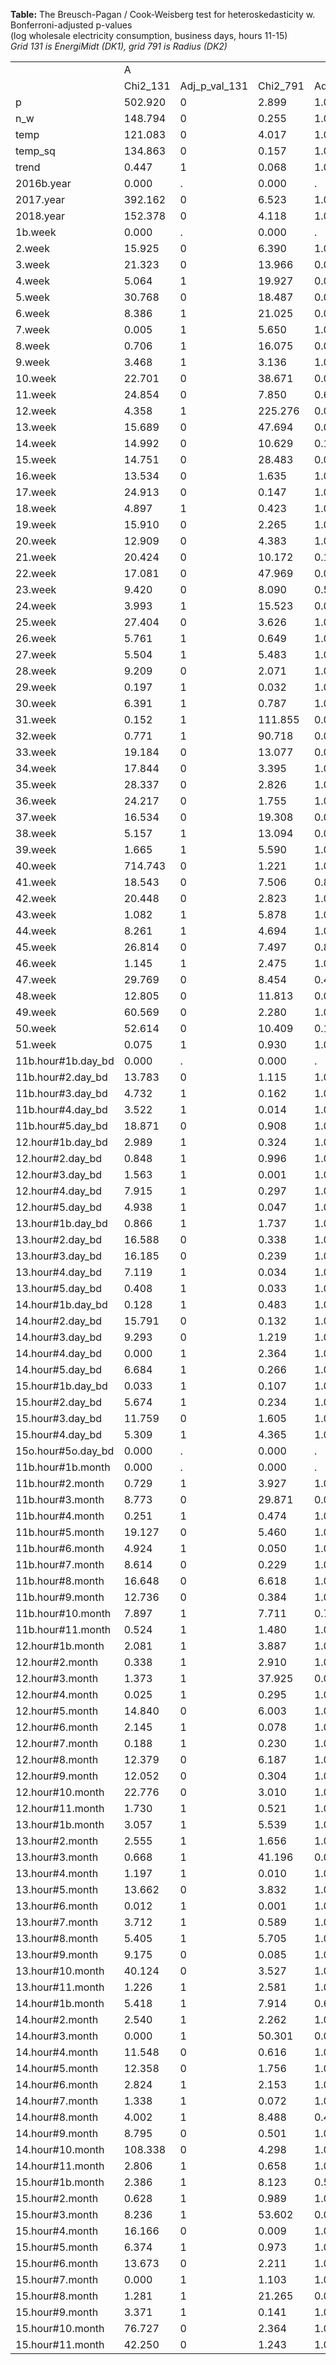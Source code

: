 **Table:** The Breusch-Pagan / Cook-Weisberg test for heteroskedasticity w. Bonferroni-adjusted p-values<br>(log wholesale electricity consumption, business days, hours 11-15)<br>*Grid 131 is EnergiMidt (DK1), grid 791 is Radius (DK2)*<br><html><table>
<tr><td>            </td><td>           A</td><td>            </td><td>            </td><td>            </td></tr>
<tr><td>            </td><td>    Chi2_131</td><td>Adj_p_val_131</td><td>    Chi2_791</td><td>Adj_p_val_791</td></tr>
<tr><td>p           </td><td>     502.920</td><td>           0</td><td>       2.899</td><td>       1.000</td></tr>
<tr><td>n_w         </td><td>     148.794</td><td>           0</td><td>       0.255</td><td>       1.000</td></tr>
<tr><td>temp        </td><td>     121.083</td><td>           0</td><td>       4.017</td><td>       1.000</td></tr>
<tr><td>temp_sq     </td><td>     134.863</td><td>           0</td><td>       0.157</td><td>       1.000</td></tr>
<tr><td>trend       </td><td>       0.447</td><td>           1</td><td>       0.068</td><td>       1.000</td></tr>
<tr><td>2016b.year  </td><td>       0.000</td><td>           .</td><td>       0.000</td><td>           .</td></tr>
<tr><td>2017.year   </td><td>     392.162</td><td>           0</td><td>       6.523</td><td>       1.000</td></tr>
<tr><td>2018.year   </td><td>     152.378</td><td>           0</td><td>       4.118</td><td>       1.000</td></tr>
<tr><td>1b.week     </td><td>       0.000</td><td>           .</td><td>       0.000</td><td>           .</td></tr>
<tr><td>2.week      </td><td>      15.925</td><td>           0</td><td>       6.390</td><td>       1.000</td></tr>
<tr><td>3.week      </td><td>      21.323</td><td>           0</td><td>      13.966</td><td>       0.025</td></tr>
<tr><td>4.week      </td><td>       5.064</td><td>           1</td><td>      19.927</td><td>       0.001</td></tr>
<tr><td>5.week      </td><td>      30.768</td><td>           0</td><td>      18.487</td><td>       0.002</td></tr>
<tr><td>6.week      </td><td>       8.386</td><td>           1</td><td>      21.025</td><td>       0.001</td></tr>
<tr><td>7.week      </td><td>       0.005</td><td>           1</td><td>       5.650</td><td>       1.000</td></tr>
<tr><td>8.week      </td><td>       0.706</td><td>           1</td><td>      16.075</td><td>       0.008</td></tr>
<tr><td>9.week      </td><td>       3.468</td><td>           1</td><td>       3.136</td><td>       1.000</td></tr>
<tr><td>10.week     </td><td>      22.701</td><td>           0</td><td>      38.671</td><td>       0.000</td></tr>
<tr><td>11.week     </td><td>      24.854</td><td>           0</td><td>       7.850</td><td>       0.681</td></tr>
<tr><td>12.week     </td><td>       4.358</td><td>           1</td><td>     225.276</td><td>       0.000</td></tr>
<tr><td>13.week     </td><td>      15.689</td><td>           0</td><td>      47.694</td><td>       0.000</td></tr>
<tr><td>14.week     </td><td>      14.992</td><td>           0</td><td>      10.629</td><td>       0.149</td></tr>
<tr><td>15.week     </td><td>      14.751</td><td>           0</td><td>      28.483</td><td>       0.000</td></tr>
<tr><td>16.week     </td><td>      13.534</td><td>           0</td><td>       1.635</td><td>       1.000</td></tr>
<tr><td>17.week     </td><td>      24.913</td><td>           0</td><td>       0.147</td><td>       1.000</td></tr>
<tr><td>18.week     </td><td>       4.897</td><td>           1</td><td>       0.423</td><td>       1.000</td></tr>
<tr><td>19.week     </td><td>      15.910</td><td>           0</td><td>       2.265</td><td>       1.000</td></tr>
<tr><td>20.week     </td><td>      12.909</td><td>           0</td><td>       4.383</td><td>       1.000</td></tr>
<tr><td>21.week     </td><td>      20.424</td><td>           0</td><td>      10.172</td><td>       0.191</td></tr>
<tr><td>22.week     </td><td>      17.081</td><td>           0</td><td>      47.969</td><td>       0.000</td></tr>
<tr><td>23.week     </td><td>       9.420</td><td>           0</td><td>       8.090</td><td>       0.597</td></tr>
<tr><td>24.week     </td><td>       3.993</td><td>           1</td><td>      15.523</td><td>       0.011</td></tr>
<tr><td>25.week     </td><td>      27.404</td><td>           0</td><td>       3.626</td><td>       1.000</td></tr>
<tr><td>26.week     </td><td>       5.761</td><td>           1</td><td>       0.649</td><td>       1.000</td></tr>
<tr><td>27.week     </td><td>       5.504</td><td>           1</td><td>       5.483</td><td>       1.000</td></tr>
<tr><td>28.week     </td><td>       9.209</td><td>           0</td><td>       2.071</td><td>       1.000</td></tr>
<tr><td>29.week     </td><td>       0.197</td><td>           1</td><td>       0.032</td><td>       1.000</td></tr>
<tr><td>30.week     </td><td>       6.391</td><td>           1</td><td>       0.787</td><td>       1.000</td></tr>
<tr><td>31.week     </td><td>       0.152</td><td>           1</td><td>     111.855</td><td>       0.000</td></tr>
<tr><td>32.week     </td><td>       0.771</td><td>           1</td><td>      90.718</td><td>       0.000</td></tr>
<tr><td>33.week     </td><td>      19.184</td><td>           0</td><td>      13.077</td><td>       0.040</td></tr>
<tr><td>34.week     </td><td>      17.844</td><td>           0</td><td>       3.395</td><td>       1.000</td></tr>
<tr><td>35.week     </td><td>      28.337</td><td>           0</td><td>       2.826</td><td>       1.000</td></tr>
<tr><td>36.week     </td><td>      24.217</td><td>           0</td><td>       1.755</td><td>       1.000</td></tr>
<tr><td>37.week     </td><td>      16.534</td><td>           0</td><td>      19.308</td><td>       0.001</td></tr>
<tr><td>38.week     </td><td>       5.157</td><td>           1</td><td>      13.094</td><td>       0.040</td></tr>
<tr><td>39.week     </td><td>       1.665</td><td>           1</td><td>       5.590</td><td>       1.000</td></tr>
<tr><td>40.week     </td><td>     714.743</td><td>           0</td><td>       1.221</td><td>       1.000</td></tr>
<tr><td>41.week     </td><td>      18.543</td><td>           0</td><td>       7.506</td><td>       0.824</td></tr>
<tr><td>42.week     </td><td>      20.448</td><td>           0</td><td>       2.823</td><td>       1.000</td></tr>
<tr><td>43.week     </td><td>       1.082</td><td>           1</td><td>       5.878</td><td>       1.000</td></tr>
<tr><td>44.week     </td><td>       8.261</td><td>           1</td><td>       4.694</td><td>       1.000</td></tr>
<tr><td>45.week     </td><td>      26.814</td><td>           0</td><td>       7.497</td><td>       0.828</td></tr>
<tr><td>46.week     </td><td>       1.145</td><td>           1</td><td>       2.475</td><td>       1.000</td></tr>
<tr><td>47.week     </td><td>      29.769</td><td>           0</td><td>       8.454</td><td>       0.488</td></tr>
<tr><td>48.week     </td><td>      12.805</td><td>           0</td><td>      11.813</td><td>       0.079</td></tr>
<tr><td>49.week     </td><td>      60.569</td><td>           0</td><td>       2.280</td><td>       1.000</td></tr>
<tr><td>50.week     </td><td>      52.614</td><td>           0</td><td>      10.409</td><td>       0.168</td></tr>
<tr><td>51.week     </td><td>       0.075</td><td>           1</td><td>       0.930</td><td>       1.000</td></tr>
<tr><td>11b.hour#1b.day_bd</td><td>       0.000</td><td>           .</td><td>       0.000</td><td>           .</td></tr>
<tr><td>11b.hour#2.day_bd</td><td>      13.783</td><td>           0</td><td>       1.115</td><td>       1.000</td></tr>
<tr><td>11b.hour#3.day_bd</td><td>       4.732</td><td>           1</td><td>       0.162</td><td>       1.000</td></tr>
<tr><td>11b.hour#4.day_bd</td><td>       3.522</td><td>           1</td><td>       0.014</td><td>       1.000</td></tr>
<tr><td>11b.hour#5.day_bd</td><td>      18.871</td><td>           0</td><td>       0.908</td><td>       1.000</td></tr>
<tr><td>12.hour#1b.day_bd</td><td>       2.989</td><td>           1</td><td>       0.324</td><td>       1.000</td></tr>
<tr><td>12.hour#2.day_bd</td><td>       0.848</td><td>           1</td><td>       0.996</td><td>       1.000</td></tr>
<tr><td>12.hour#3.day_bd</td><td>       1.563</td><td>           1</td><td>       0.001</td><td>       1.000</td></tr>
<tr><td>12.hour#4.day_bd</td><td>       7.915</td><td>           1</td><td>       0.297</td><td>       1.000</td></tr>
<tr><td>12.hour#5.day_bd</td><td>       4.938</td><td>           1</td><td>       0.047</td><td>       1.000</td></tr>
<tr><td>13.hour#1b.day_bd</td><td>       0.866</td><td>           1</td><td>       1.737</td><td>       1.000</td></tr>
<tr><td>13.hour#2.day_bd</td><td>      16.588</td><td>           0</td><td>       0.338</td><td>       1.000</td></tr>
<tr><td>13.hour#3.day_bd</td><td>      16.185</td><td>           0</td><td>       0.239</td><td>       1.000</td></tr>
<tr><td>13.hour#4.day_bd</td><td>       7.119</td><td>           1</td><td>       0.034</td><td>       1.000</td></tr>
<tr><td>13.hour#5.day_bd</td><td>       0.408</td><td>           1</td><td>       0.033</td><td>       1.000</td></tr>
<tr><td>14.hour#1b.day_bd</td><td>       0.128</td><td>           1</td><td>       0.483</td><td>       1.000</td></tr>
<tr><td>14.hour#2.day_bd</td><td>      15.791</td><td>           0</td><td>       0.132</td><td>       1.000</td></tr>
<tr><td>14.hour#3.day_bd</td><td>       9.293</td><td>           0</td><td>       1.219</td><td>       1.000</td></tr>
<tr><td>14.hour#4.day_bd</td><td>       0.000</td><td>           1</td><td>       2.364</td><td>       1.000</td></tr>
<tr><td>14.hour#5.day_bd</td><td>       6.684</td><td>           1</td><td>       0.266</td><td>       1.000</td></tr>
<tr><td>15.hour#1b.day_bd</td><td>       0.033</td><td>           1</td><td>       0.107</td><td>       1.000</td></tr>
<tr><td>15.hour#2.day_bd</td><td>       5.674</td><td>           1</td><td>       0.234</td><td>       1.000</td></tr>
<tr><td>15.hour#3.day_bd</td><td>      11.759</td><td>           0</td><td>       1.605</td><td>       1.000</td></tr>
<tr><td>15.hour#4.day_bd</td><td>       5.309</td><td>           1</td><td>       4.365</td><td>       1.000</td></tr>
<tr><td>15o.hour#5o.day_bd</td><td>       0.000</td><td>           .</td><td>       0.000</td><td>           .</td></tr>
<tr><td>11b.hour#1b.month</td><td>       0.000</td><td>           .</td><td>       0.000</td><td>           .</td></tr>
<tr><td>11b.hour#2.month</td><td>       0.729</td><td>           1</td><td>       3.927</td><td>       1.000</td></tr>
<tr><td>11b.hour#3.month</td><td>       8.773</td><td>           0</td><td>      29.871</td><td>       0.000</td></tr>
<tr><td>11b.hour#4.month</td><td>       0.251</td><td>           1</td><td>       0.474</td><td>       1.000</td></tr>
<tr><td>11b.hour#5.month</td><td>      19.127</td><td>           0</td><td>       5.460</td><td>       1.000</td></tr>
<tr><td>11b.hour#6.month</td><td>       4.924</td><td>           1</td><td>       0.050</td><td>       1.000</td></tr>
<tr><td>11b.hour#7.month</td><td>       8.614</td><td>           0</td><td>       0.229</td><td>       1.000</td></tr>
<tr><td>11b.hour#8.month</td><td>      16.648</td><td>           0</td><td>       6.618</td><td>       1.000</td></tr>
<tr><td>11b.hour#9.month</td><td>      12.736</td><td>           0</td><td>       0.384</td><td>       1.000</td></tr>
<tr><td>11b.hour#10.month</td><td>       7.897</td><td>           1</td><td>       7.711</td><td>       0.735</td></tr>
<tr><td>11b.hour#11.month</td><td>       0.524</td><td>           1</td><td>       1.480</td><td>       1.000</td></tr>
<tr><td>12.hour#1b.month</td><td>       2.081</td><td>           1</td><td>       3.887</td><td>       1.000</td></tr>
<tr><td>12.hour#2.month</td><td>       0.338</td><td>           1</td><td>       2.910</td><td>       1.000</td></tr>
<tr><td>12.hour#3.month</td><td>       1.373</td><td>           1</td><td>      37.925</td><td>       0.000</td></tr>
<tr><td>12.hour#4.month</td><td>       0.025</td><td>           1</td><td>       0.295</td><td>       1.000</td></tr>
<tr><td>12.hour#5.month</td><td>      14.840</td><td>           0</td><td>       6.003</td><td>       1.000</td></tr>
<tr><td>12.hour#6.month</td><td>       2.145</td><td>           1</td><td>       0.078</td><td>       1.000</td></tr>
<tr><td>12.hour#7.month</td><td>       0.188</td><td>           1</td><td>       0.230</td><td>       1.000</td></tr>
<tr><td>12.hour#8.month</td><td>      12.379</td><td>           0</td><td>       6.187</td><td>       1.000</td></tr>
<tr><td>12.hour#9.month</td><td>      12.052</td><td>           0</td><td>       0.304</td><td>       1.000</td></tr>
<tr><td>12.hour#10.month</td><td>      22.776</td><td>           0</td><td>       3.010</td><td>       1.000</td></tr>
<tr><td>12.hour#11.month</td><td>       1.730</td><td>           1</td><td>       0.521</td><td>       1.000</td></tr>
<tr><td>13.hour#1b.month</td><td>       3.057</td><td>           1</td><td>       5.539</td><td>       1.000</td></tr>
<tr><td>13.hour#2.month</td><td>       2.555</td><td>           1</td><td>       1.656</td><td>       1.000</td></tr>
<tr><td>13.hour#3.month</td><td>       0.668</td><td>           1</td><td>      41.196</td><td>       0.000</td></tr>
<tr><td>13.hour#4.month</td><td>       1.197</td><td>           1</td><td>       0.010</td><td>       1.000</td></tr>
<tr><td>13.hour#5.month</td><td>      13.662</td><td>           0</td><td>       3.832</td><td>       1.000</td></tr>
<tr><td>13.hour#6.month</td><td>       0.012</td><td>           1</td><td>       0.001</td><td>       1.000</td></tr>
<tr><td>13.hour#7.month</td><td>       3.712</td><td>           1</td><td>       0.589</td><td>       1.000</td></tr>
<tr><td>13.hour#8.month</td><td>       5.405</td><td>           1</td><td>       5.705</td><td>       1.000</td></tr>
<tr><td>13.hour#9.month</td><td>       9.175</td><td>           0</td><td>       0.085</td><td>       1.000</td></tr>
<tr><td>13.hour#10.month</td><td>      40.124</td><td>           0</td><td>       3.527</td><td>       1.000</td></tr>
<tr><td>13.hour#11.month</td><td>       1.226</td><td>           1</td><td>       2.581</td><td>       1.000</td></tr>
<tr><td>14.hour#1b.month</td><td>       5.418</td><td>           1</td><td>       7.914</td><td>       0.657</td></tr>
<tr><td>14.hour#2.month</td><td>       2.540</td><td>           1</td><td>       2.262</td><td>       1.000</td></tr>
<tr><td>14.hour#3.month</td><td>       0.000</td><td>           1</td><td>      50.301</td><td>       0.000</td></tr>
<tr><td>14.hour#4.month</td><td>      11.548</td><td>           0</td><td>       0.616</td><td>       1.000</td></tr>
<tr><td>14.hour#5.month</td><td>      12.358</td><td>           0</td><td>       1.756</td><td>       1.000</td></tr>
<tr><td>14.hour#6.month</td><td>       2.824</td><td>           1</td><td>       2.153</td><td>       1.000</td></tr>
<tr><td>14.hour#7.month</td><td>       1.338</td><td>           1</td><td>       0.072</td><td>       1.000</td></tr>
<tr><td>14.hour#8.month</td><td>       4.002</td><td>           1</td><td>       8.488</td><td>       0.479</td></tr>
<tr><td>14.hour#9.month</td><td>       8.795</td><td>           0</td><td>       0.501</td><td>       1.000</td></tr>
<tr><td>14.hour#10.month</td><td>     108.338</td><td>           0</td><td>       4.298</td><td>       1.000</td></tr>
<tr><td>14.hour#11.month</td><td>       2.806</td><td>           1</td><td>       0.658</td><td>       1.000</td></tr>
<tr><td>15.hour#1b.month</td><td>       2.386</td><td>           1</td><td>       8.123</td><td>       0.586</td></tr>
<tr><td>15.hour#2.month</td><td>       0.628</td><td>           1</td><td>       0.989</td><td>       1.000</td></tr>
<tr><td>15.hour#3.month</td><td>       8.236</td><td>           1</td><td>      53.602</td><td>       0.000</td></tr>
<tr><td>15.hour#4.month</td><td>      16.166</td><td>           0</td><td>       0.009</td><td>       1.000</td></tr>
<tr><td>15.hour#5.month</td><td>       6.374</td><td>           1</td><td>       0.973</td><td>       1.000</td></tr>
<tr><td>15.hour#6.month</td><td>      13.673</td><td>           0</td><td>       2.211</td><td>       1.000</td></tr>
<tr><td>15.hour#7.month</td><td>       0.000</td><td>           1</td><td>       1.103</td><td>       1.000</td></tr>
<tr><td>15.hour#8.month</td><td>       1.281</td><td>           1</td><td>      21.265</td><td>       0.001</td></tr>
<tr><td>15.hour#9.month</td><td>       3.371</td><td>           1</td><td>       0.141</td><td>       1.000</td></tr>
<tr><td>15.hour#10.month</td><td>      76.727</td><td>           0</td><td>       2.364</td><td>       1.000</td></tr>
<tr><td>15.hour#11.month</td><td>      42.250</td><td>           0</td><td>       1.243</td><td>       1.000</td></tr>
</table></html>
